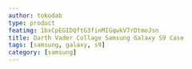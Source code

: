 ```yaml
---
author: tokodab
type: product
featimg: 1bxCpEGIDQftG3finMIGqwkV7rDtmoJsn
title: Darth Vader Collage Samsung Galaxy S9 Case
tags: [samsung, galaxy, s9]
category: [samsung]
---
```

